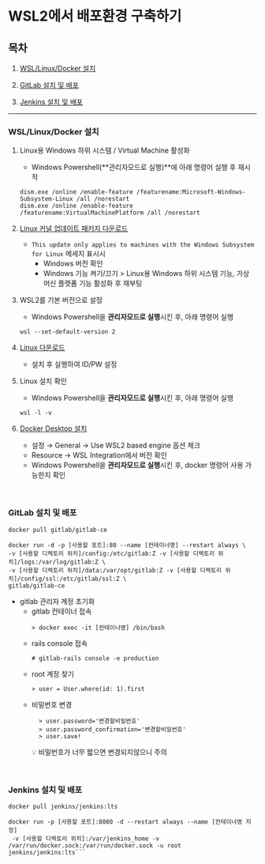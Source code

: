 # WSL2에서 배포환경 구축하기

## 목차

1. [WSL/Linux/Docker 설치](#wsllinuxdocker-설치)

2. [GitLab 설치 및 배포](#gitlab-설치-및-배포)

3. [Jenkins 설치 및 배포](#jenkins-설치-및-배포)

---

### WSL/Linux/Docker 설치

1. Linux용 Windows 하위 시스템 / Virtual Machine 활성화

    - Windows Powershell(**관리자모드로 실행)**에 아래 명령어 실행 후 재시작

   ```shell
   dism.exe /online /enable-feature /featurename:Microsoft-Windows-Subsystem-Linux /all /norestart
   dism.exe /online /enable-feature /featurename:VirtualMachinePlatform /all /norestart
   ```

2. [Linux 커널 업데이트 패키지 다운로드](https://docs.microsoft.com/ko-kr/windows/wsl/install-manual#step-4---download-the-linux-kernel-update-package)
    - `This update only applies to machines with the Windows Subsystem for Linux` 메세지 표시시
        - Windows 버전 확인
        - Windows 기능 켜기/끄기 > Linux용 Windows 하위 시스템 기능, 가상 머신 플랫폼 기능 활성화 후 재부팅
3. WSL2를 기본 버전으로 설정

    - Windows Powershell을 **관리자모드로 실행**시킨 후, 아래 명령어 실행

   ```shell
   wsl --set-default-version 2
   ```

4. [Linux 다운로드](https://www.microsoft.com/ko-kr/p/ubuntu-2004-lts/9n6svws3rx71?activetab=pivot:overviewtab)
    - 설치 후 실행하여 ID/PW 설정
5. Linux 설치 확인

    - Windows Powershell을 **관리자모드로 실행**시킨 후, 아래 명령어 실행

   ```shell
   wsl -l -v
   ```

6. [Docker Desktop 설치](https://hub.docker.com/editions/community/docker-ce-desktop-windows)
    - 설정 → General → Use WSL2 based engine 옵션 체크
    - Resource → WSL Integration에서 버전 확인
    - Windows Powershell을 **관리자모드로 실행**시킨 후, docker 명령어 사용 가능한지 확인

<br>

### GitLab 설치 및 배포

```shell
docker pull gitlab/gitlab-ce

docker run -d -p [사용할 포트]:80 --name [컨테이너명] --restart always \
-v [사용할 디렉토리 위치]/config:/etc/gitlab:Z -v [사용할 디렉토리 위치]/logs:/var/log/gitlab:Z \
-v [사용할 디렉토리 위치]/data:/var/opt/gitlab:Z -v [사용할 디렉토리 위치]/config/ssl:/etc/gitlab/ssl:Z \
gitlab/gitlab-ce
```

- gitlab 관리자 계정 초기화
    - gitlab 컨테이너 접속
      ```shell
      > docker exec -it [컨테이너명] /bin/bash
      ```
    - rails console 접속
      ```shell 
      # gitlab-rails console -e production
      ```
    - root 계정 찾기
      ```shell
      > user = User.where(id: 1).first
      ```
    - 비밀번호 변경
      ```shell
        > user.password='변경할비밀번호'
        > user.password_confirmation='변경할비밀번호'
        > user.save!
      ```
      💡 비밀번호가 너무 짧으면 변경되지않으니 주의

<br>

### Jenkins 설치 및 배포

```shell
docker pull jenkins/jenkins:lts

docker run -p [사용할 포트]:8080 -d --restart always --name [컨테이너명 지정] 
 -v [사용할 디렉토리 위치]:/var/jenkins_home -v /var/run/docker.sock:/var/run/docker.sock -u root jenkins/jenkins:lts```